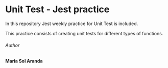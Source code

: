 # Unit Test - Jest practice

In this repository Jest weekly practice for Unit Test is included. 

This practice consists of creating unit tests for different types of functions.

###### Author
**Maria Sol Aranda**